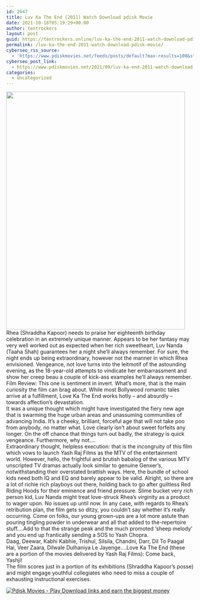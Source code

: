 ```yaml
---
id: 2647
title: Luv Ka The End (2011) Watch Download pdisk Movie
date: 2021-10-16T05:19:29+00:00
author: tentrockers
layout: post
guid: https://tentrockers.online/luv-ka-the-end-2011-watch-download-pdisk-movie/
permalink: /luv-ka-the-end-2011-watch-download-pdisk-movie/
cyberseo_rss_source:
  - 'https://www.pdiskmovies.net/feeds/posts/default?max-results=100&start-index=301'
cyberseo_post_link:
  - https://www.pdiskmovies.net/2021/09/luv-ka-end-2011-watch-download-pdisk.html
categories:
  - Uncategorized
---
```

<div class="separator">
  <a href="https://1.bp.blogspot.com/-xpQKRuo-nGM/YUc4HbJsiFI/AAAAAAAAAPk/7hpwoqZdSPEMB5wpBgGHbQvhET3bFxwbwCLcBGAsYHQ/s400/Luv%2BKa%2BThe%2BEnd%2B%25282011%2529%2BWatch%2BDownload%2Bpdisk%2BMovie.jpg" imageanchor="1"><img loading="lazy" border="0" data-original-height="400" data-original-width="300" height="640" src="https://1.bp.blogspot.com/-xpQKRuo-nGM/YUc4HbJsiFI/AAAAAAAAAPk/7hpwoqZdSPEMB5wpBgGHbQvhET3bFxwbwCLcBGAsYHQ/w480-h640/Luv%2BKa%2BThe%2BEnd%2B%25282011%2529%2BWatch%2BDownload%2Bpdisk%2BMovie.jpg" width="480" /></a>
</div>



<div>
  <div>
    <span>Rhea (Shraddha Kapoor) needs to praise her eighteenth birthday celebration in an extremely unique manner. Appears to be her fantasy may very well worked out as expected when her rich sweetheart, Luv Nanda (Taaha Shah) guarantees her a night she&#8217;ll always remember. For sure, the night ends up being extraordinary, however not the manner in which Rhea envisioned. Vengeance, not love turns into the leitmotif of the astounding evening, as the 18-year-old attempts to vindicate her embarrassment and show her creep beau a couple of kick-ass examples he&#8217;ll always remember.&nbsp;</span>
  </div>
  
  <div>
    <span>Film Review: This one is sentiment in invert. What&#8217;s more, that is the main curiosity the film can brag about. While most Bollywood romantic tales arrive at a fulfillment, Love Ka The End works hotly &#8211; and absurdly &#8211; towards affection&#8217;s devastation.&nbsp;</span>
  </div>
  
  <div>
    <span>It was a unique thought which might have investigated the fiery new age that is swarming the huge urban areas and unassuming communities of advancing India. It&#8217;s a cheeky, brilliant, forceful age that will not take poo from anybody, no matter what. Love clearly isn&#8217;t about sweet forfeits any longer. On the off chance that things turn out badly, the strategy is quick vengeance. Furthermore, why not&#8230;.&nbsp;</span>
  </div>
  
  <div>
    <span>Extraordinary thought, helpless execution: that is the incongruity of this film which vows to launch Yash Raj Films as the MTV of the entertainment world. However, hello, the frightful and brutish babalog of the various MTV unscripted TV dramas actually look similar to genuine Genxer&#8217;s, notwithstanding their overstated brattish ways. Here, the bundle of school kids need both IQ and EQ and barely appear to be valid. Alright, so there are a lot of richie rich playboys out there, holding back to go after guiltless Red Riding Hoods for their eminence and friend pressure. Slime bucket very rich person kid, Luv Nanda might treat love-struck Rhea&#8217;s virginity as a product to wager upon. No issues up until now. In any case, with regards to Rhea&#8217;s retribution plan, the film gets so ditzy, you couldn&#8217;t say whether it&#8217;s really occurring. Come on folks, our young grown-ups are a lot more astute than pouring tingling powder in underwear and all that added to the-repertoire stuff&#8230;.Add to that the strange peak and the much promoted &#8216;sheep melody&#8217; and you end up frantically sending a SOS to Yash Chopra.&nbsp;</span>
  </div>
  
  <div>
    <span>Daag, Deewar, Kabhi Kabhie, Trishul, Silsila, Chandni, Darr, Dil To Paagal Hai, Veer Zaara, Dilwale Dulhaniya Le Jayenge&#8230;.Love Ka The End (these are a portion of the movies delivered by Yash Raj Films): Come back, Yashji!&nbsp;</span>
  </div>
  
  <div>
    <span>The film scores just in a portion of its exhibitions (Shraddha Kapoor&#8217;s posse) and might engage youthful collegiates who need to miss a couple of exhausting instructional exercises.</span>
  </div>
</div>

[![](https://1.bp.blogspot.com/-a93bp85aB6g/YUXjACCiX3I/AAAAAAAAbQE/GHmPI7h0af0tqn6tYzd0cdrDv9Hu9LUSACLcBGAsYHQ/s16000/Play_it_New-removebg-preview.png "Pdisk Movies - Play Download links and earn the biggest money")](https://pdisklink.com/1/bnYybDY1MDAwNnox?dn=1)